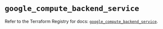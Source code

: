 # `google_compute_backend_service`

Refer to the Terraform Registry for docs: [`google_compute_backend_service`](https://registry.terraform.io/providers/hashicorp/google/6.45.0/docs/resources/compute_backend_service).
